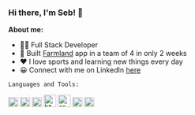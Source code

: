 ### Hi there, I'm Seb! 👋

**About me:**
- 👨‍💻 Full Stack Developer
- 🎯 Built [Farmland](https://github.com/sebasfourn/farmland/) app in a team of 4 in only 2 weeks
- ❤️ I love sports and learning new things every day
- 😀 Connect with me on LinkedIn [here](https://www.linkedin.com/in/sebasfourn/)

`Languages and Tools:`

<code><img height="20" alt="ruby" src="https://raw.githubusercontent.com/get-icon/geticon/master/icons/ruby.svg"></code>
<code><img height="20" alt="rails" src="https://raw.githubusercontent.com/get-icon/geticon/master/icons/rails.svg"></code>
<code><img height="20" alt="javascript" src="https://raw.githubusercontent.com/get-icon/geticon/master/icons/javascript.svg"></code>
<code><img height="25" alt="html" src="https://raw.githubusercontent.com/get-icon/geticon/master/icons/html-5.svg"></code>
<code><img height="25" alt="css" src="https://raw.githubusercontent.com/get-icon/geticon/master/icons/css-3.svg"></code>
<code><img height="20" alt="sql" src="https://raw.githubusercontent.com/get-icon/geticon/master/icons/postgresql.svg"></code>
<code><img height="20" alt="keroku" src="https://raw.githubusercontent.com/get-icon/geticon/master/icons/heroku-icon.svg"></code>
